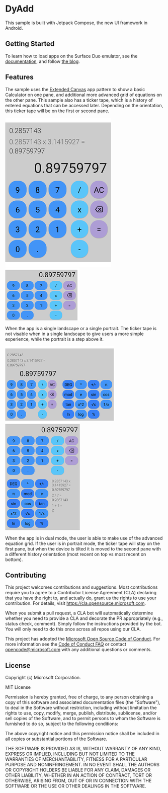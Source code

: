 # DyAdd

This sample is built with Jetpack Compose, the new UI framework in Android.

## Getting Started

To learn how to load apps on the Surface Duo emulator, see the [documentation](https://docs.microsoft.com/dual-screen/android), and follow [the blog](https://devblogs.microsoft.com/surface-duo).

## Features

The sample uses the [Extended Canvas](https://docs.microsoft.com/dual-screen/introduction#extended-canvas) app pattern to show a basic Calculator on one pane, and additional more advanced grid of equations on the other pane. This sample also has a ticker tape, which is a history of entered equations that can be accessed later. Depending on the orientation, this ticker tape will be on the first or second pane.

![Screenshot](screenshots/single_portrait.png)
![Screenshot](screenshots/single_landscape.png)

When the app is a single landscape or a single portrait. The ticker tape is not visable when in a single landscape to give users a more simple experience, while the portrait is a step above it.

![Screenshot](screenshots/dual_portrait.png)
![Screenshot](screenshots/dual_landscape.png)


When the app is in dual mode, the user is able to make use of the advanced equation grid. If the user is in portrait mode, the ticker tape will stay on the first pane, but when the device is tilted it is moved to the second pane with a different history orientation (most recent on top vs most recent on bottom).

## Contributing

This project welcomes contributions and suggestions.  Most contributions require you to agree to a
Contributor License Agreement (CLA) declaring that you have the right to, and actually do, grant us
the rights to use your contribution. For details, visit https://cla.opensource.microsoft.com.

When you submit a pull request, a CLA bot will automatically determine whether you need to provide
a CLA and decorate the PR appropriately (e.g., status check, comment). Simply follow the instructions
provided by the bot. You will only need to do this once across all repos using our CLA.

This project has adopted the [Microsoft Open Source Code of Conduct](https://opensource.microsoft.com/codeofconduct/).
For more information see the [Code of Conduct FAQ](https://opensource.microsoft.com/codeofconduct/faq/) or
contact [opencode@microsoft.com](mailto:opencode@microsoft.com) with any additional questions or comments.

## License

Copyright (c) Microsoft Corporation.

MIT License

Permission is hereby granted, free of charge, to any person obtaining a copy of this software and associated documentation files (the "Software"), to deal in the Software without restriction, including without limitation the rights to use, copy, modify, merge, publish, distribute, sublicense, and/or sell copies of the Software, and to permit persons to whom the Software is furnished to do so, subject to the following conditions:

The above copyright notice and this permission notice shall be included in all copies or substantial portions of the Software.

THE SOFTWARE IS PROVIDED AS IS, WITHOUT WARRANTY OF ANY KIND, EXPRESS OR IMPLIED, INCLUDING BUT NOT LIMITED TO THE WARRANTIES OF MERCHANTABILITY, FITNESS FOR A PARTICULAR PURPOSE AND NONINFRINGEMENT. IN NO EVENT SHALL THE AUTHORS OR COPYRIGHT HOLDERS BE LIABLE FOR ANY CLAIM, DAMAGES OR OTHER LIABILITY, WHETHER IN AN ACTION OF CONTRACT, TORT OR OTHERWISE, ARISING FROM, OUT OF OR IN CONNECTION WITH THE SOFTWARE OR THE USE OR OTHER DEALINGS IN THE SOFTWARE.
